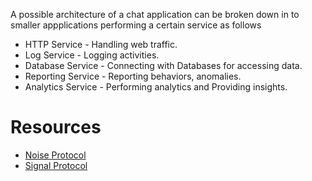 A possible architecture of a chat application can be broken down in to smaller appplications performing a certain service as follows

- HTTP Service - Handling web traffic.
- Log Service - Logging activities.
- Database Service - Connecting with Databases for accessing data.
- Reporting Service - Reporting behaviors, anomalies.
- Analytics Service - Performing analytics and Providing insights.

# Resources
- [Noise Protocol](http://www.noiseprotocol.org/noise.html)
- [Signal Protocol](https://www.youtube.com/watch?v=ceGTgqypwnQ&ab_channel=DavidWong)